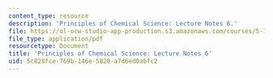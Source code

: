 ```yaml
---
content_type: resource
description: 'Principles of Chemical Science: Lecture Notes 6.'
file: https://ol-ocw-studio-app-production.s3.amazonaws.com/courses/5-111sc-principles-of-chemical-science-fall-2014/5c828fce769b146e5820a7d6ed0abfc2_MIT5_111F14_Lec6.pdf
file_type: application/pdf
resourcetype: Document
title: 'Principles of Chemical Science: Lecture Notes 6'
uid: 5c828fce-769b-146e-5820-a7d6ed0abfc2
---
```

